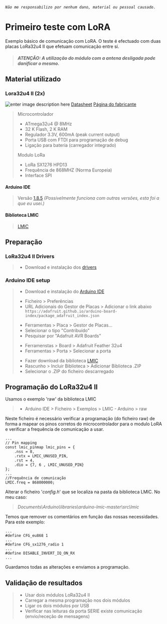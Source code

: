 *`Não me responsabilizo por nenhum dano, material ou pessoal causado.`*
# Primeiro teste com LoRA
Exemplo básico de comunicação com LoRA. 
O teste é efectuado com duas placas LoRa32u4 II que efetuam comunicação entre sí.
> ##### ATENÇÃO:  A utilização do módulo com a antena desligada pode danificar o mesmo.
##  Material utilizado
### Lora32u4 II  (2x)
![enter image description here](https://raw.githubusercontent.com/nunosilvarocha/LoRa32u4_II_com_LMiC/master/Img/Lora32u4_II.jpg?token=AgTL5uf7T2hwvR9SZYJILOTP81oJ04Msks5bFw5IwA%3D%3D)
[Datasheet](https://docs.bsfrance.fr/documentation/11355_LORA32U4II/Datasheet_LoRa32u4II_1.1.pdf "Datasheet")
[Página do fabricante](https://bsfrance.fr/lora-long-range/1345-LoRa32u4-II-Lora-LiPo-Atmega32u4-SX1276-HPD13-868MHZ-EU-Antenna.html "Página do fabricante")

>  Microcontrolador
>- ATmega32u4 @ 8MHz
>- 32 K Flash, 2 K  RAM
>- Regulador 3.3V, 600mA (peak current output)
>- Porta USB com FTDI para programação de debug
>- Ligação para bateria (carregador integrado) 
> 
> Modulo LoRa 
>- LoRa SX1276 HPD13 
>- Frequência de 868MHZ (Norma Europeia)
>- Interface SPI
#### Arduino IDE
> Versão [1.8.5](https://www.arduino.cc/en/Main/Software)
>  *(Possivelmente funciona com outras versões, esta foi a que eu usei.)*
#### Biblioteca LMIC
> [LMIC](https://github.com/matthijskooijman/arduino-lmic)


## Preparação
### LoRa32u4 II Drivers

 > - Download e instalação dos [drivers](https://github.com/adafruit/Adafruit_Windows_Drivers/releases/download/2.2.0/adafruit_drivers_2.2.0.0.exe)

### Arduino IDE setup
 > - Download e instalação do [Arduino IDE](https://www.arduino.cc/en/Main/Software)<p><p>
 > - Ficheiro > Preferências
 > - URL Adicionais do Gestor de Placas > Adicionar o link abaixo `https://adafruit.github.io/arduino-board-index/package_adafruit_index.json`<p><p>
 > - Ferramentas > Placa > Gestor de Placas...
 > - Selecionar o tipo "Contribuído"
 > - Pesquisar por "Adafruit AVR Boards"<p><p>
 > - Ferramenstas > Board > Adafruit Feather 32u4
 > - Ferramentas > Porta > Selecionar a porta<p><p>
 > - Fazer download da biblioteca [LMIC](https://github.com/matthijskooijman/arduino-lmic)
 > - Rascunho > Incluir Biblioteca > Adicionar Biblioteca .ZIP
 > - Selecionar o .ZIP do ficheiro descarregado

## Programação do LoRa32u4 II
Usamos o exemplo 'raw' da biblioteca LMIC  
> - Arduino IDE > Ficheiro > Exemplos > LMIC - Arduino > raw

Neste ficheiro é necessário verificar a programação (do ficheiro raw) de forma a mapear os pinos corretos do microcontrolador para o modulo LoRA e verificar a frequência de comunicação a usar.

    ...
    // Pin mapping
    const lmic_pinmap lmic_pins = {
        .nss = 8,
        .rxtx = LMIC_UNUSED_PIN,
        .rst = 4,
        .dio = {7, 6 , LMIC_UNUSED_PIN}
    };
    ...
    //Frequência de comunicação
    LMIC.freq = 868000000;

Alterar o ficheiro '*config.h*' que se localiza na pasta da biblioteca LMIC. 
No meu caso: 
> *Documents\Arduino\libraries\arduino-lmic-master\src\lmic*

Temos que remover os comentários em função das nossas necessidades.
Para este exemplo:

    ...
    #define CFG_eu868 1
    ...
    #define CFG_sx1276_radio 1
    ...
    #define DISABLE_INVERT_IQ_ON_RX
    ...
Guardamos todas as alterações e enviamos a programação.
## Validação de resultados
> - Usar dois módulos LoRa32u4 II  
> - Carregar a mesma programação nos dois módulos 
> - Ligar os dois módulos por USB 
> - Verificar nas leituras da porta SERIE existe comunicação (envio/receção de mensagens)
